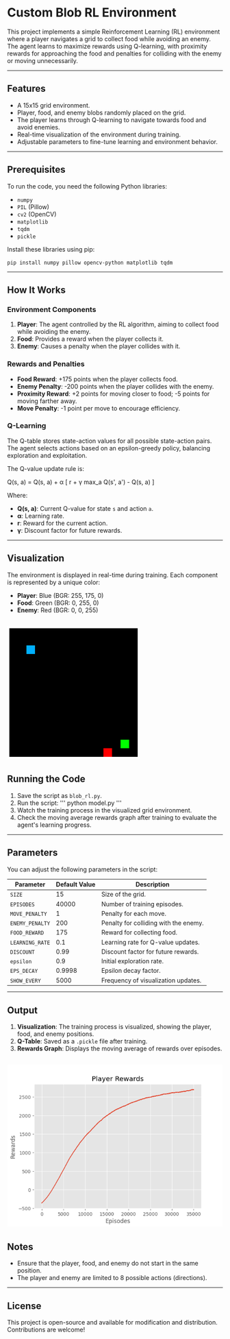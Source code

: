 # Custom Blob RL Environment

This project implements a simple Reinforcement Learning (RL) environment where a player navigates a grid to collect food while avoiding an enemy. The agent learns to maximize rewards using Q-learning, with proximity rewards for approaching the food and penalties for colliding with the enemy or moving unnecessarily.

---

## **Features**

- A 15x15 grid environment.
- Player, food, and enemy blobs randomly placed on the grid.
- The player learns through Q-learning to navigate towards food and avoid enemies.
- Real-time visualization of the environment during training.
- Adjustable parameters to fine-tune learning and environment behavior.

---

## **Prerequisites**

To run the code, you need the following Python libraries:

- `numpy`
- `PIL` (Pillow)
- `cv2` (OpenCV)
- `matplotlib`
- `tqdm`
- `pickle`

Install these libraries using pip:

   ```
   pip install numpy pillow opencv-python matplotlib tqdm
   ```

---

## **How It Works**

### **Environment Components**
1. **Player**: The agent controlled by the RL algorithm, aiming to collect food while avoiding the enemy.
2. **Food**: Provides a reward when the player collects it.
3. **Enemy**: Causes a penalty when the player collides with it.

### **Rewards and Penalties**
- **Food Reward**: +175 points when the player collects food.
- **Enemy Penalty**: -200 points when the player collides with the enemy.
- **Proximity Reward**: +2 points for moving closer to food; -5 points for moving farther away.
- **Move Penalty**: -1 point per move to encourage efficiency.

### **Q-Learning**

The Q-table stores state-action values for all possible state-action pairs.  
The agent selects actions based on an epsilon-greedy policy, balancing exploration and exploitation.  

The Q-value update rule is:  

Q(s, a) = Q(s, a) + α [ r + γ max_a Q(s', a') - Q(s, a) ]

Where:
- **Q(s, a)**: Current Q-value for state `s` and action `a`.
- **α**: Learning rate.
- **r**: Reward for the current action.
- **γ**: Discount factor for future rewards.


---

## **Visualization**

The environment is displayed in real-time during training. Each component is represented by a unique color:
- **Player**: Blue (BGR: 255, 175, 0)
- **Food**: Green (BGR: 0, 255, 0)
- **Enemy**: Red (BGR: 0, 0, 255)


![Environment](./Env.png)
---

## **Running the Code**

1. Save the script as `blob_rl.py`.
2. Run the script:
'''
python model.py
'''
3. Watch the training process in the visualized grid environment.
4. Check the moving average rewards graph after training to evaluate the agent's learning progress.

---

## **Parameters**

You can adjust the following parameters in the script:

| Parameter       | Default Value | Description                                      |
|------------------|---------------|--------------------------------------------------|
| `SIZE`          | 15            | Size of the grid.                               |
| `EPISODES`      | 40000         | Number of training episodes.                    |
| `MOVE_PENALTY`  | 1             | Penalty for each move.                          |
| `ENEMY_PENALTY` | 200           | Penalty for colliding with the enemy.           |
| `FOOD_REWARD`   | 175           | Reward for collecting food.                     |
| `LEARNING_RATE` | 0.1           | Learning rate for Q-value updates.              |
| `DISCOUNT`      | 0.99          | Discount factor for future rewards.             |
| `epsilon`       | 0.9           | Initial exploration rate.                       |
| `EPS_DECAY`     | 0.9998        | Epsilon decay factor.                           |
| `SHOW_EVERY`    | 5000          | Frequency of visualization updates.             |

---

## **Output**

1. **Visualization**: The training process is visualized, showing the player, food, and enemy positions.
2. **Q-Table**: Saved as a `.pickle` file after training.
3. **Rewards Graph**: Displays the moving average of rewards over episodes.

![Rewards](./player_rewards.png)
---

## **Notes**

- Ensure that the player, food, and enemy do not start in the same position.
- The player and enemy are limited to 8 possible actions (directions).

---

## **License**

This project is open-source and available for modification and distribution. Contributions are welcome!
